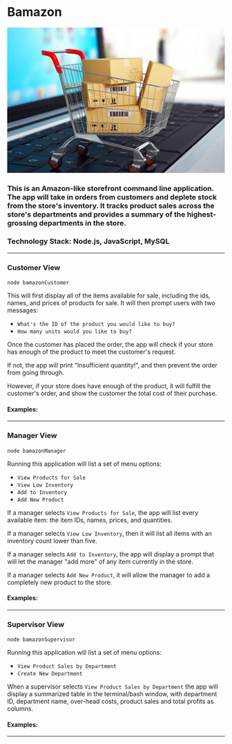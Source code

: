 # Bamazon

![Bamazon App](e-commerce.jpg)

### This is an Amazon-like storefront command line application. The app will take in orders from customers and deplete stock from the store's inventory. It tracks product sales across the store's departments and provides a summary of the highest-grossing departments in the store.

### Technology Stack: Node.js, JavaScript, MySQL

---

### Customer View

```
node bamazonCustomer
```

This will first display all of the items available for sale, including the ids, names, and prices of products for sale. It will then prompt users with two messages:

- `What's the ID of the product you would like to buy?`
- `How many units would you like to buy?`

Once the customer has placed the order, the app will check if your store has enough of the product to meet the customer's request.

If not, the app will print "Insufficient quantity!", and then prevent the order from going through.

However, if your store does have enough of the product, it will fulfill the customer's order, and show the customer the total cost of their purchase.

#### Examples:

---

### Manager View

```
node bamazonManager
```

Running this application will list a set of menu options:

- `View Products for Sale`
- `View Low Inventory`
- `Add to Inventory`
- `Add New Product`

If a manager selects `View Products for Sale`, the app will list every available item: the item IDs, names, prices, and quantities.

If a manager selects `View Low Inventory`, then it will list all items with an inventory count lower than five.

If a manager selects `Add to Inventory`, the app will display a prompt that will let the manager "add more" of any item currently in the store.

If a manager selects `Add New Product`, it will allow the manager to add a completely new product to the store.

#### Examples:

---

### Supervisor View

```
node bamazonSupervisor
```

Running this application will list a set of menu options:

- `View Product Sales by Department`
- `Create New Department`

When a supervisor selects `View Product Sales by Department` the app will display a summarized table in the terminal/bash window, with department ID, department name, over-head costs, product sales and total profits as columns.

#### Examples:

---
